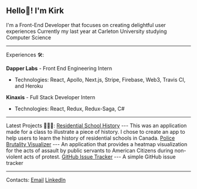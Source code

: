 ## Hello👋! I'm Kirk
I'm a Front-End Developer that focuses on creating delightful user experiences
Currently my last year at Carleton University studying Computer Science

---
Experiences 🛠️:

**Dapper Labs** - Front End Engineering Intern
- Technologies: React, Apollo, Next.js, Stripe, Firebase, Web3, Travis CI, and Heroku

**Kinaxis** - Full Stack Developer Intern
- Technologies: React, Redux, Redux-Saga, C#


---
Latest Projects 👨🏻‍💻:
[Residential School History](https://rshistory.vercel.app/start) --- This was an application made for a class to illustrate a piece of history. I chose to create an app to help users to learn the history of residential schools in Canada.
[Police Brutality Visualizer](https://brutalityvisualizer.app/) --- An application that provides a heatmap visualization for the acts of assault by public servants to American Citizens during non-violent acts of protest.
[GitHub Issue Tracker](https://jkirkyuan.github.io/Issue-Tracker/#/) --- A simple GitHub issue tracker

---
Contacts:
[Email](mailto:yuanjt810@gmail.com)
[LinkedIn](https://www.linkedin.com/in/jiatianyuan/)

<!--
**JKirkYuan/JKirkYuan** is a ✨ _special_ ✨ repository because its `README.md` (this file) appears on your GitHub profile.

Here are some ideas to get you started:

- 🔭 I’m currently working on ...
- 🌱 I’m currently learning ...
- 👯 I’m looking to collaborate on ...
- 🤔 I’m looking for help with ...
- 💬 Ask me about ...
- 📫 How to reach me: ...
- 😄 Pronouns: ...
- ⚡ Fun fact: ...
-->
